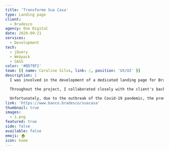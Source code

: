 ```yaml
---
title: 'Transforme Sua Casa'
type: Landing page
client:
  - Bradesco
agency: One Digital
date: 2020-09-21
services:
  - Development
tech:
  - jQuery
  - Webpack
  - SASS
color: '#BD79F2'
team: [{ name: Caroline Silva, link: /, position: 'UX/UI' }]
description: |
  I was involved in the development of a dedicated landing page for Bradesco which aimed to promote an action-focused campaign associated with the Tokyo 2020 Olympics. The landing page featured integrated sections that seamlessly connected with the client's backend team, enabling users to track the number of coupons generated based on their expenses with Bradesco credit cards. By participating, users had a chance to enter a raffle and potentially win shopping vouchers. I utilized my front-end expertise to create a visually appealing and responsive design that aligned with the client's brand guidelines, ensuring a cohesive user experience.

  Throughout the project, I collaborated closely with the client's backend team to ensure a smooth integration process and effective data tracking. We implemented analytics tools to monitor user engagement and campaign performance.

  Unfortunately, due to the outbreak of the Covid-19 pandemic, the promotion had to be suspended.
link: 'https://www.banco.bradesco/suacasa'
thumbnail: true
images:
  - 1.png
featured: true
side: false
available: false
emoji: 🏠
icon: home
---
```

